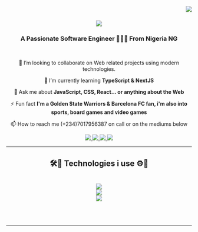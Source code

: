 <img align="right" src="https://visitor-badge.laobi.icu/badge?page_id=realkendo.realkendo" />

<h1 align="center">
    <img src="https://readme-typing-svg.herokuapp.com/?font=Righteous&size=35&center=true&vCenter=true&width=500&height=70&duration=4000&lines=Hello+World!+👋;+I'm+k3nd0+👨🏿‍💻;" />
</h1>

<h3 align="center">A Passionate Software Engineer 👨🏿‍💻 From Nigeria NG</h3>

<br/>

<div align="center">
 
 🔭 I’m looking to collaborate on Web related projects using modern technologies.
 
 🌱 I’m currently learning **TypeScript & NextJS**

💬 Ask me about **JavaScript, CSS, React... or anything about the Web**

⚡ Fun fact **I'm a Golden State Warriors & Barcelona FC fan, i'm also into sports, board games and video games**
 
📫 How to reach me (+234)7017956387 on call or on the mediums below

 </div>
 
<div align="center"> 
  <a href="mailto:kennethistifanus1@gmail.com">
    <img src="https://img.shields.io/badge/Gmail-333333?style=for-the-badge&logo=gmail&logoColor=red" />
  </a>
  <a href="https://linkedin.com/in/kenneth-istifanus-aa9a361a1" target="https://www.linkedin.com/in/kenneth-istifanus-aa9a361a1/">
    <img src="https://img.shields.io/badge/LinkedIn-0077B5?style=for-the-badge&logo=linkedin&logoColor=blue" target="_blank" />
  </a>
  <a href="https://.github.io/realkendo" target="https://github.com/realkendo">
     <img src="https://img.shields.io/badge/Portfolio-FF5722?style=for-the-badge&logo=todoist&logoColor=white" target="_blank" /> <!-- sqlite, safari, google-chrome are other good icon options -->
  </a>
  <a href="https://wa.me/2347017956387" target="https://github.com/realkendo">
     <img src="https://img.shields.io/badge/WhatsApp-22FF22?style=for-the-badge&logo=todoist&logoColor=green" target="_blank" /> <!-- sqlite, safari, google-chrome are other good icon options -->
  </a>
</div>

 <hr/>
 
<h2 align="center">🛠️🔩 Technologies i use ⚙️🔨</h2>
<br/>
<div align="center">
    <img src="https://skillicons.dev/icons?i=html,css,javascript,bootstrap,tailwind,react,figma" /><br>
    <img src="https://skillicons.dev/icons?i=git,github,vscode,typescript,express,mongodb,wordpress" /><br>
    <img src="https://skillicons.dev/icons?i=nodejs,firebase,nextjs,mysql,python,sklearn,flask" />

</div>

<br/>
<!-- 
<h2 align="center">⚡ Stats ⚡</h2>
<br>
<div align=center>
  <img width=390 src="https://github-readme-streak-stats-salesp07.vercel.app/?user=salesp07&count_private=true&theme=react&border_radius=10" alt="streak stats"/>
  <img width=390 src="https://github-readme-stats-salesp07.vercel.app/api?username=salesp07&count_private=true&show_icons=true&theme=react&rank_icon=github&border_radius=10" alt="readme stats" />
  <br/>
  <img width=325 align="center" src="https://github-readme-stats-salesp07.vercel.app/api/top-langs/?username=salesp07&hide=HTML&langs_count=8&layout=compact&theme=react&border_radius=10&size_weight=0.5&count_weight=0.5&exclude_repo=github-readme-stats" alt="top langs" />
</div>
 -->
<br/><br/>

<hr/>

<br/>



<!---
realkendo/realkendo is a ✨ special ✨ repository because its `README.md` (this file) appears on your GitHub profile.
You can click the Preview link to take a look at your changes.
--->
